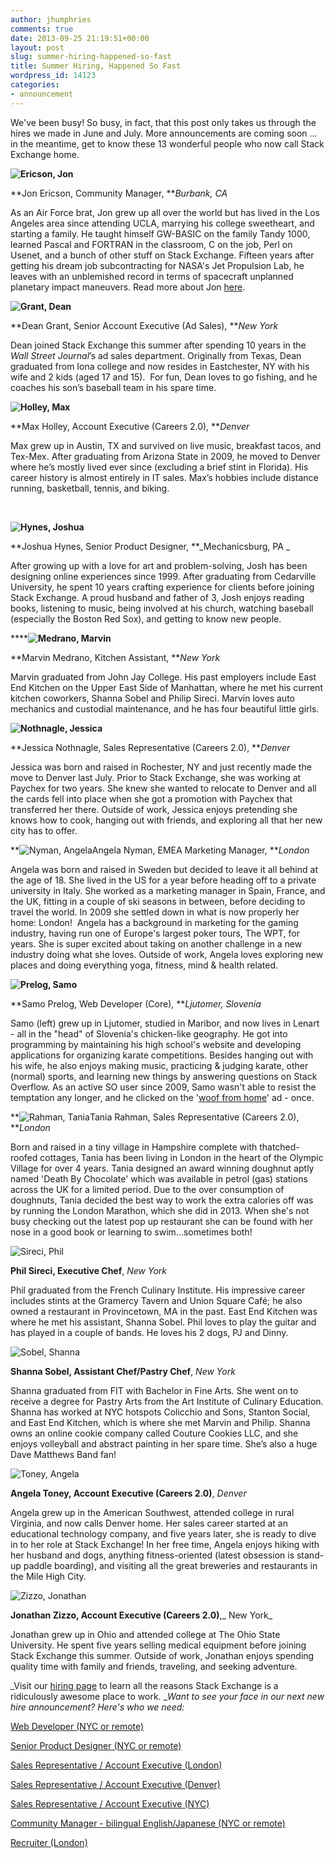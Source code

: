 ```yaml
---
author: jhumphries
comments: true
date: 2013-09-25 21:19:51+00:00
layout: post
slug: summer-hiring-happened-so-fast
title: Summer Hiring, Happened So Fast
wordpress_id: 14123
categories:
- announcement
---
```


We've been busy! So busy, in fact, that this post only takes us through the hires we made in June and July. More announcements are coming soon ... in the meantime, get to know these 13 wonderful people who now call Stack Exchange home.

**![Ericson, Jon](http://blog.stackoverflow.com/wp-content/uploads/Ericson-Jon.png)**

**Jon Ericson, Community Manager, **_Burbank, CA_

As an Air Force brat, Jon grew up all over the world but has lived in the Los Angeles area since attending UCLA, marrying his college sweetheart, and starting a family. He taught himself GW-BASIC on the family Tandy 1000, learned Pascal and FORTRAN in the classroom, C on the job, Perl on Usenet, and a bunch of other stuff on Stack Exchange. Fifteen years after getting his dream job subcontracting for NASA's Jet Propulsion Lab, he leaves with an unblemished record in terms of spacecraft unplanned planetary impact maneuvers. Read more about Jon [here](http://blog.stackoverflow.com/2013/08/please-welcome-jon-ericson-community-manager/).



**![Grant, Dean](http://blog.stackoverflow.com/wp-content/uploads/Grant-Dean.jpg)**



**Dean Grant, Senior Account Executive (Ad Sales), **_New York_

Dean joined Stack Exchange this summer after spending 10 years in the _Wall Street Journal_’s ad sales department. Originally from Texas, Dean graduated from Iona college and now resides in Eastchester, NY with his wife and 2 kids (aged 17 and 15).  For fun, Dean loves to go fishing, and he coaches his son’s baseball team in his spare time.





**![Holley, Max](http://blog.stackoverflow.com/wp-content/uploads/Holley-Max.jpg)**



**Max Holley, Account Executive (Careers 2.0), **_Denver_

Max grew up in Austin, TX and survived on live music, breakfast tacos, and Tex-Mex. After graduating from Arizona State in 2009, he moved to Denver where he’s mostly lived ever since (excluding a brief stint in Florida). His career history is almost entirely in IT sales. Max’s hobbies include distance running, basketball, tennis, and biking.

  

**![Hynes, Joshua](http://blog.stackoverflow.com/wp-content/uploads/Hynes-Joshua.png)**



**Joshua Hynes, Senior Product Designer, **_Mechanicsburg, PA _

After growing up with a love for art and problem-solving, Josh has been designing online experiences since 1999. After graduating from Cedarville University, he spent 10 years crafting experience for clients before joining Stack Exchange. A proud husband and father of 3, Josh enjoys reading books, listening to music, being involved at his church, watching baseball (especially the Boston Red Sox), and getting to know new people.



******![Medrano, Marvin](http://blog.stackoverflow.com/wp-content/uploads/Medrano-Marvin.jpg)**



**Marvin Medrano, Kitchen Assistant, **_New York_

Marvin graduated from John Jay College. His past employers include East End Kitchen on the Upper East Side of Manhattan, where he met his current kitchen coworkers, Shanna Sobel and Philip Sireci. Marvin loves auto mechanics and custodial maintenance, and he has four beautiful little girls.





**![Nothnagle, Jessica](http://blog.stackoverflow.com/wp-content/uploads/Nothnagle-Jessica.jpg)**

**Jessica Nothnagle, Sales Representative (Careers 2.0), **_Denver_

Jessica was born and raised in Rochester, NY and just recently made the move to Denver last July. Prior to Stack Exchange, she was working at Paychex for two years. She knew she wanted to relocate to Denver and all the cards fell into place when she got a promotion with Paychex that transferred her there. Outside of work, Jessica enjoys pretending she knows how to cook, hanging out with friends, and exploring all that her new city has to offer.





**![Nyman, Angela](http://blog.stackoverflow.com/wp-content/uploads/Nyman-Angela.jpg)Angela Nyman, EMEA Marketing Manager, **_London_

Angela was born and raised in Sweden but decided to leave it all behind at the age of 18. She lived in the US for a year before heading off to a private university in Italy. She worked as a marketing manager in Spain, France, and the UK, fitting in a couple of ski seasons in between, before deciding to travel the world. In 2009 she settled down in what is now properly her home: London!  Angela has a background in marketing for the gaming industry, having run one of Europe's largest poker tours, The WPT, for years. She is super excited about taking on another challenge in a new industry doing what she loves. Outside of work, Angela loves exploring new places and doing everything yoga, fitness, mind & health related.



**![Prelog, Samo](http://blog.stackoverflow.com/wp-content/uploads/Prelog-Samo.jpg)**

**Samo Prelog, Web Developer (Core), **_Ljutomer, Slovenia_

Samo (left) grew up in Ljutomer, studied in Maribor, and now lives in Lenart - all in the "head" of Slovenia's chicken-like geography. He got into programming by maintaining his high school's website and developing applications for organizing karate competitions. Besides hanging out with his wife, he also enjoys making music, practicing & judging karate, other (normal) sports, and learning new things by answering questions on Stack Overflow. As an active SO user since 2009, Samo wasn't able to resist the temptation any longer, and he clicked on the '[woof from home](http://static.adzerk.net/Advertisers/83548ab0d32849899a38e743d918ed91.png)' ad - once.



**![Rahman, Tania](http://blog.stackoverflow.com/wp-content/uploads/Rahman-Tania.jpg)Tania Rahman, Sales Representative (Careers 2.0), **_London_

Born and raised in a tiny village in Hampshire complete with thatched-roofed cottages, Tania has been living in London in the heart of the Olympic Village for over 4 years. Tania designed an award winning doughnut aptly named 'Death By Chocolate' which was available in petrol (gas) stations across the UK for a limited period. Due to the over consumption of doughnuts, Tania decided the best way to work the extra calories off was by running the London Marathon, which she did in 2013. When she's not busy checking out the latest pop up restaurant she can be found with her nose in a good book or learning to swim...sometimes both!



![Sireci, Phil](http://blog.stackoverflow.com/wp-content/uploads/Sireci-Phil.jpg)



**Phil Sireci, Executive Chef**, _New York_

Phil graduated from the French Culinary Institute. His impressive career includes stints at the Gramercy Tavern and Union Square Café; he also owned a restaurant in Provincetown, MA in the past. East End Kitchen was where he met his assistant, Shanna Sobel. Phil loves to play the guitar and has played in a couple of bands. He loves his 2 dogs, PJ and Dinny.





![Sobel, Shanna](http://blog.stackoverflow.com/wp-content/uploads/Sobel-Shanna.jpg)



**Shanna Sobel, Assistant Chef/Pastry Chef**, _New York_

Shanna graduated from FIT with Bachelor in Fine Arts. She went on to receive a degree for Pastry Arts from the Art Institute of Culinary Education. Shanna has worked at NYC hotspots Colicchio and Sons, Stanton Social, and East End Kitchen, which is where she met Marvin and Philip. Shanna owns an online cookie company called Couture Cookies LLC, and she enjoys volleyball and abstract painting in her spare time. She’s also a huge Dave Matthews Band fan!



![Toney, Angela](http://blog.stackoverflow.com/wp-content/uploads/Toney-Angela.jpg)



**Angela Toney, Account Executive (Careers 2.0)**, _Denver_

Angela grew up in the American Southwest, attended college in rural Virginia, and now calls Denver home. Her sales career started at an educational technology company, and five years later, she is ready to dive in to her role at Stack Exchange! In her free time, Angela enjoys hiking with her husband and dogs, anything fitness-oriented (latest obsession is stand-up paddle boarding), and visiting all the great breweries and restaurants in the Mile High City.



![Zizzo, Jonathan](http://blog.stackoverflow.com/wp-content/uploads/Zizzo-Jonathan.jpg)



**Jonathan Zizzo, Account Executive (Careers 2.0)**,_ New York_

Jonathan grew up in Ohio and attended college at The Ohio State University. He spent five years selling medical equipment before joining Stack Exchange this summer. Outside of work, Jonathan enjoys spending quality time with family and friends, traveling, and seeking adventure.







_Visit our [hiring page](http://www.stackexchange.com/about/hiring) to learn all the reasons Stack Exchange is a ridiculously awesome place to work. __Want to see your face in our next new hire announcement? Here's who we need:_

[Web Developer (NYC or remote)](http://careers.stackoverflow.com/jobs/34229/web-developer-stack-exchange-stack-exchange)

[Senior Product Designer (NYC or remote)](http://careers.stackoverflow.com/jobs/24481/product-designer-stack-exchange)

[Sales Representative / Account Executive (London)](http://stackexchange.com/about/hiring/sales-representative-account-executive-london)

[Sales Representative / Account Executive (Denver)](http://stackexchange.com/about/hiring/sales-representative-account-executive-denver)

[Sales Representative / Account Executive (NYC)](http://stackexchange.com/about/hiring/sales-representative-account-executive-new-york)

[Community Manager - bilingual English/Japanese (NYC or remote)](http://stackexchange.com/about/hiring/community-manager-bilingual-english-japanese)

[Recruiter (London)](http://stackexchange.com/about/hiring/recruiter-london)
